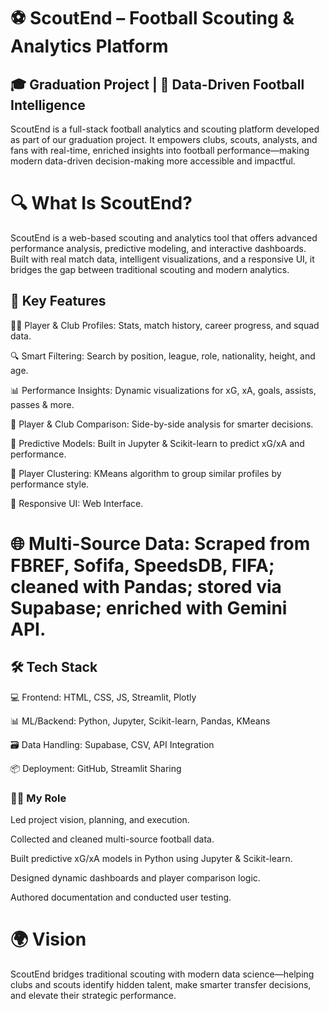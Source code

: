 # ⚽ ScoutEnd – Football Scouting & Analytics Platform
 ## 🎓 Graduation Project | 🚀 Data-Driven Football Intelligence

ScoutEnd is a full-stack football analytics and scouting platform developed as part of our graduation project. It empowers clubs, scouts, analysts, and fans with real-time, enriched insights into football performance—making modern data-driven decision-making more accessible and impactful.

# 🔍 What Is ScoutEnd?
ScoutEnd is a web-based scouting and analytics tool that offers advanced performance analysis, predictive modeling, and interactive dashboards. Built with real match data, intelligent visualizations, and a responsive UI, it bridges the gap between traditional scouting and modern analytics.

## 🚀 Key Features
🏃‍♂️ Player & Club Profiles: Stats, match history, career progress, and squad data.

  🔍 Smart Filtering: Search by position, league, role, nationality, height, and age.

  📊 Performance Insights: Dynamic visualizations for xG, xA, goals, assists, passes & more.

  🤝 Player & Club Comparison: Side-by-side analysis for smarter decisions.

  🧠 Predictive Models: Built in Jupyter & Scikit-learn to predict xG/xA and performance.

  🔄 Player Clustering: KMeans algorithm to group similar profiles by performance style.
 
📱 Responsive UI: Web Interface.

# 🌐 Multi-Source Data: Scraped from FBREF, Sofifa, SpeedsDB, FIFA; cleaned with Pandas; stored via Supabase; enriched with Gemini API.

## 🛠️ Tech Stack
💻 Frontend: HTML, CSS, JS, Streamlit, Plotly

📊 ML/Backend: Python, Jupyter, Scikit-learn, Pandas, KMeans

🗃️ Data Handling: Supabase, CSV, API Integration

📦 Deployment: GitHub, Streamlit Sharing

### 👨‍💻 My Role
Led project vision, planning, and execution.

Collected and cleaned multi-source football data.

Built predictive xG/xA models in Python using Jupyter & Scikit-learn.

Designed dynamic dashboards and player comparison logic.

Authored documentation and conducted user testing.

# 🌍 Vision
ScoutEnd bridges traditional scouting with modern data science—helping clubs and scouts identify hidden talent, make smarter transfer decisions, and elevate their strategic performance.


